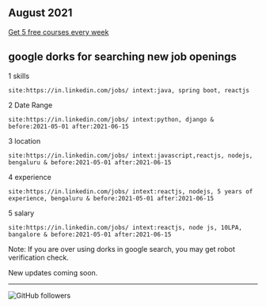 August 2021
-------------------------------------
[Get 5 free courses every week](https://learn.pluralsight.com/resource/free-course/free-weekly-course)



google dorks for searching new job openings
---------------------------------------
1 skills

 ` site:https://in.linkedin.com/jobs/ intext:java, spring boot, reactjs ` 

2 Date Range

 ` site:https://in.linkedin.com/jobs/ intext:python, django & before:2021-05-01 after:2021-06-15 ` 

3 location

 ` site:https://in.linkedin.com/jobs/ intext:javascript,reactjs, nodejs, bengaluru & before:2021-05-01 after:2021-06-15 ` 

4 experience 

 ` site:https://in.linkedin.com/jobs/ intext:reactjs, nodejs, 5 years of experience, bengaluru & before:2021-05-01 after:2021-06-15 ` 

5 salary

 ` site:https://in.linkedin.com/jobs/ intext:reactjs, node js, 10LPA, bangalore & before:2021-05-01 after:2021-06-15 ` 


Note: If you are over using dorks in google search, you may get robot verification check.

New updates coming soon.

--------------------------------------------------------------------------------------
<img alt="GitHub followers" src="https://img.shields.io/github/followers/josepraveen?style=social">

